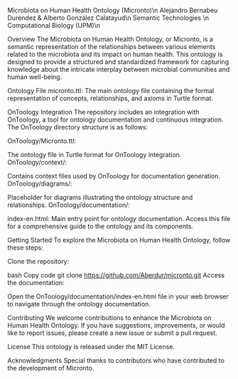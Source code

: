 Microbiota on Human Health Ontology (Micronto)\n
Alejandro Bernabeu Duréndez & Alberto González Calatayud\n
Semantic Technologies \n
Computational Biology (UPM)\n

Overview The Microbiota on Human Health Ontology, or Micronto, is a semantic representation of the relationships between various elements related to the microbiota and its impact on human health. This ontology is designed to provide a structured and standardized framework for capturing knowledge about the intricate interplay between microbial communities and human well-being.

Ontology File micronto.ttl: The main ontology file containing the formal representation of concepts, relationships, and axioms in Turtle format.

OnToology Integration The repository includes an integration with OnToology, a tool for ontology documentation and continuous integration. The OnToology directory structure is as follows:

OnToology/Micronto.ttl:

The ontology file in Turtle format for OnToology integration. OnToology/context/:

Contains context files used by OnToology for documentation generation. OnToology/diagrams/:

Placeholder for diagrams illustrating the ontology structure and relationships. OnToology/documentation/:

index-en.html: Main entry point for ontology documentation. Access this file for a comprehensive guide to the ontology and its components.

Getting Started To explore the Microbiota on Human Health Ontology, follow these steps:

Clone the repository:

bash Copy code git clone https://github.com/Aberdur/micronto.git Access the documentation:

Open the OnToology/documentation/index-en.html file in your web browser to navigate through the ontology documentation.

Contributing We welcome contributions to enhance the Microbiota on Human Health Ontology. If you have suggestions, improvements, or would like to report issues, please create a new issue or submit a pull request.

License This ontology is released under the MIT License.

Acknowledgments Special thanks to contributors who have contributed to the development of Micronto.
